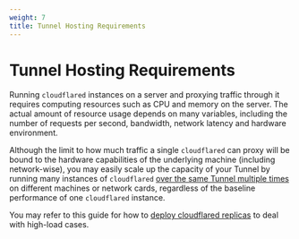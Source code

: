 ```yaml
---
weight: 7
title: Tunnel Hosting Requirements
---
```


# Tunnel Hosting Requirements

Running `cloudflared` instances on a server and proxying traffic through it requires computing resources such as CPU and memory on the server. The actual amount of resource usage depends on many variables, including the number of requests per second, bandwidth, network latency and hardware environment.

Although the limit to how much traffic a single `cloudflared` can proxy will be bound to the hardware capabilities of the underlying machine (including network-wise), you may easily scale up the capacity of your Tunnel by running many instances of `cloudflared` [over the same Tunnel multiple times](https://blog.cloudflare.com/highly-available-and-highly-scalable-cloudflare-tunnels/) on different machines or network cards, regardless of the baseline performance of one `cloudflared` instance.

You may refer to this guide for how to [deploy cloudflared replicas](/cloudflare-one/connections/connect-apps/run-tunnel/deploy-cloudflared-replicas/) to deal with high-load cases.
